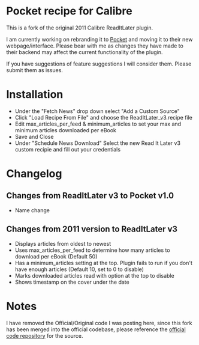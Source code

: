 # Pocket recipe for Calibre
This is a fork of the original 2011 Calibre ReadItLater plugin.

I am currently working on rebranding it to [Pocket](http://getpocket.com/) and moving it to their new webpage/interface. Please bear with me as changes they have made to their backend may affect the current functionality of the plugin.

If you have suggestions of feature suggestions I will consider them. Please submit them as issues.

# Installation
* Under the "Fetch News" drop down select "Add a Custom Source"
* Click "Load Recipe From File" and choose the ReadItLater_v3.recipe file
* Edit max_articles_per_feed & minimum_articles to set your max and minimum articles downloaded per eBook
* Save and Close
* Under "Schedule News Download" Select the new Read It Later v3 custom recipie and fill out your credentials

# Changelog
## Changes from ReadItLater v3 to Pocket v1.0
* Name change

## Changes from 2011 version to ReadItLater v3
* Displays articles from oldest to newest
* Uses max_articles_per_feed to determine how many articles to download per eBook (Default 50)
* Has a minimum_articles setting at the top. Plugin fails to run if you don't have enough articles (Default 10, set to 0 to disable)
* Marks downloaded articles read with option at the top to disable
* Shows timestamp on the cover under the date

# Notes
I have removed the Official/Original code I was posting here, since this fork has been merged into the official codebase, please reference the [official code repository](http://bazaar.launchpad.net/~kovid/calibre/trunk/files/head:/recipes/) for the source.